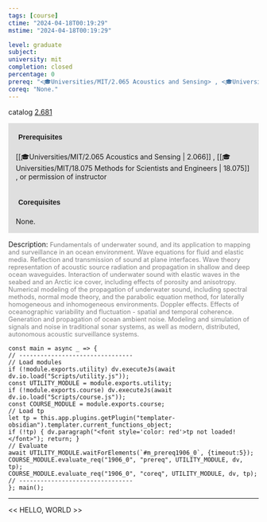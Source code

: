 ```yaml
---
tags: [course]
ctime: "2024-04-18T00:19:29"
mstime: "2024-04-18T00:19:29"

level: graduate
subject: 
university: mit
completion: closed
percentage: 0
prereq: "<🎓Universities/MIT/2.065 Acoustics and Sensing> , <🎓Universities/MIT/18.075 Methods for Scientists and Engineers> , or permission of instructor"
coreq: "None."
---
```


catalog [2.681](http://student.mit.edu/catalog/m2b.html#2.681)

<span style="display: block; padding: 15px; background-color: rgb(100, 100, 100, 0.2);"><font id="m_prereq1906_0" style="display: block; font-family: Arial, sans-serif; font-weight: bold; padding: 5px">Prerequisites</font><br><span id="prereq1906_0">[[🎓Universities/MIT/2.065 Acoustics and Sensing | 2.066]] , [[🎓Universities/MIT/18.075 Methods for Scientists and Engineers | 18.075]] , or permission of instructor</span></span>
<span style="display: block; padding: 15px; background-color: rgb(100, 100, 100, 0.2);"><font id="m_coreq1906_0" style="display: block; font-family: Arial, sans-serif; font-weight: bold; padding: 5px">Corequisites</font><br><span id="coreq1906_0">None.</span></span>

<font style="">Description:</font>
<font style="color: grey; font-size: 0.8rem;">Fundamentals of underwater sound, and its application to mapping and surveillance in an ocean environment. Wave equations for fluid and elastic media. Reflection and transmission of sound at plane interfaces. Wave theory representation of acoustic source radiation and propagation in shallow and deep ocean waveguides. Interaction of underwater sound with elastic waves in the seabed and an Arctic ice cover, including effects of porosity and anisotropy. Numerical modeling of the propagation of underwater sound, including spectral methods, normal mode theory, and the parabolic equation method, for laterally homogeneous and inhomogeneous environments. Doppler effects. Effects of oceanographic variability and fluctuation - spatial and temporal coherence. Generation and propagation of ocean ambient noise. Modeling and simulation of signals and noise in traditional sonar systems, as well as modern, distributed, autonomous acoustic surveillance systems.</font>

```dataviewjs
const main = async _ => {
// --------------------------------
// Load modules
if (!module.exports.utility) dv.executeJs(await dv.io.load("Scripts/utility.js"));
const UTILITY_MODULE = module.exports.utility;
if (!module.exports.course) dv.executeJs(await dv.io.load("Scripts/course.js"));
const COURSE_MODULE = module.exports.course;
// Load tp
let tp = this.app.plugins.getPlugin("templater-obsidian").templater.current_functions_object;
if (!tp) { dv.paragraph("<font style='color: red'>tp not loaded!</font>"); return; }
// Evaluate
await UTILITY_MODULE.waitForElements(`#m_prereq1906_0`, {timeout:5});
COURSE_MODULE.evaluate_req("1906_0", "prereq", UTILITY_MODULE, dv, tp);
COURSE_MODULE.evaluate_req("1906_0", "coreq", UTILITY_MODULE, dv, tp);
// --------------------------------
}; main();
```

---

<< HELLO, WORLD >>
